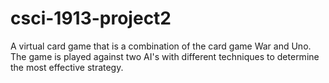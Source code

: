 # csci-1913-project2
A virtual card game that is a combination of the card game War and Uno. The game is played against two AI's with different techniques to determine the most effective strategy.
